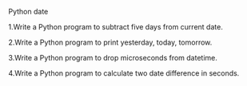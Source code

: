 Python date

1.Write a Python program to subtract five days from current date.

2.Write a Python program to print yesterday, today, tomorrow.

3.Write a Python program to drop microseconds from datetime.

4.Write a Python program to calculate two date difference in seconds.